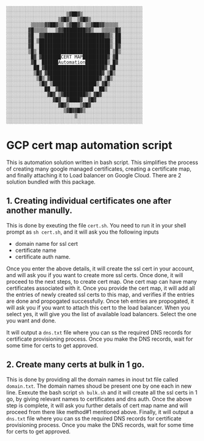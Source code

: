 ```
░░░░░░░░░░░░░░░░░░░░░░░░░░░░░░░░░░░░░░░░░░░░░░░░░░
░░░░░░░░░░░░░░░░░░░░░░▒▓██▓▒░░░░░░░░░░░░░░░░░░░░░░
░░░░░░░░░░░░░░░░░░░▒▓█▓▒░░▒▓█▓▒░░░░░░░░░░░░░░░░░░░
░░░░░░░░░▒▒▒▒▒▓▓██▓▒▒░▒▓██▓▒░▒▒▓██▓▓▒▒▒▒▒░░░░░░░░░
░░░░░░░░▓█▒▒▒▒▒░░░▒▓▓████████▓▓▒░░░▒▒▒▒▒█▓░░░░░░░░
░░░░░░░░▓█░░▓▓██████████████████████▓▓▒░██░░░░░░░░
░░░░░░░░▓█░▒██████████████████████████▒░██░░░░░░░░
░░░░░░░░▓█░░██████████████████████████▒░█▓░░░░░░░░
░░░░░░░░▒█▒░██████████████████████████░▒█▒░░░░░░░░
░░░░░░░░░█▓░▓███████CERT MAP█████████▓░▓█░░░░░░░░░
░░░░░░░░░▓█░░██████Automation████████▒░█▓░░░░░░░░░
░░░░░░░░░░██░▓██████████████████████▓░▓█░░░░░░░░░░
░░░░░░░░░░▒█▓░▓████████████████████▓░▒█▒░░░░░░░░░░
░░░░░░░░░░░▒█▒░▓██████████████████▓░▒█▒░░░░░░░░░░░
░░░░░░░░░░░░▒█▓░▒████████████████▒░▓█▒░░░░░░░░░░░░
░░░░░░░░░░░░░░██░░▓█████████████░░██▒░░░░░░░░░░░░░
░░░░░░░░░░░░░░░▓█▓░▒▓████████▓▒░▓█▓░░░░░░░░░░░░░░░
░░░░░░░░░░░░░░░░░▓█▓░░▓████▓░░▓█▓░░░░░░░░░░░░░░░░░
░░░░░░░░░░░░░░░░░░░▓█▓▒░░░░▒▓█▓░░░░░░░░░░░░░░░░░░░
░░░░░░░░░░░░░░░░░░░░░▒▓█▓▓█▓▒░░░░░░░░░░░░░░░░░░░░░
░░░░░░░░░░░░░░░░░░░░░░░░░▒░░░░░░░░░░░░░░░░░░░░░░░░
░░░░░░░░░░░░░░░░░░░░░░░░░░░░░░░░░░░░░░░░░░░░░░░░░░
```
# GCP cert map automation script

This is automation solution written in bash script. This simplifies the process of creating many google managed certificates, creating a certificate map, and finally attaching it to Load balancer on Google Cloud. There are 2 solution bundled with this package.

## 1. Creating individual certificates one after another manully.

This is done by exeuting the file `cert.sh`. You need to run it in your shell prompt as `sh cert.sh`, and it will ask you the following inputs
-  domain name for ssl cert
-  certificate name
-  certificate auth name.

Once you enter the above details, it will create the ssl cert in your account, and will ask you if you want to create more ssl certs. 
Once done, it will proceed to the next steps, to create cert map. One cert map can have many certificates associated with it.
Once you provide the cert map, it will add all the entries of newly created ssl certs to this map, and verifies if the entries are done and propogated successfully.
Once teh entries are propogated, it will ask you if you want to attach this cert to the load balancer. When you select yes, it will give you the list of available load balancers. Select the one you want and done.

It will output a `dns.txt` file where you can ss the required DNS records for certificate provisioning process. Once you make the DNS records, wait for some time for certs to get approved.

## 2. Create many certs at bulk in 1 go.

This is done by providing all the domain names in inout txt file called `domain.txt`. The domain names shoud be present one by one each in new line. Exexute the bash script `sh bulk.sh` and it will create all the ssl certs in 1 go, by giving relevant names to certificates and dns auth.
Once the above step is complete, it will ask you further details of cert map name and will proceed from there like method#1 mentioned above. Finally, it will output a `dns.txt` file where you can ss the required DNS records for certificate provisioning process. Once you make the DNS records, wait for some time for certs to get approved.
